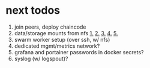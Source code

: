 # next todos

1. join peers, deploy chaincode
2. data/storage mounts from nfs
   [1.](https://stackoverflow.com/questions/64429252/make-docker-swarm-use-same-volumes-from-docker-compose/64430006?noredirect=1#comment113933104_64430006)
   [2.](https://stackoverflow.com/questions/45282608/how-to-directly-mount-nfs-share-volume-in-container-using-docker-compose-v3)
   [3.](https://hub.docker.com/r/erichough/nfs-server)
   [4.](https://hub.docker.com/r/itsthenetwork/nfs-server-alpine)
   [5.](https://blog.ruanbekker.com/blog/2020/09/20/setup-a-nfs-server-with-docker/)
3. swarm worker setup (over ssh, w/ nfs)
4. dedicated mgmt/metrics network?
5. grafana and portainer passwords in docker secrets?
6. syslog (w/ logspout)?
